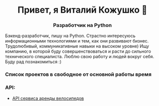 <h1 align="center">Привет, я Виталий Кожушко 👋</h1>

<h3 align="center">Разработчик на Python</h3>

Бэкенд-разработчик, пишу на Python. 
Страстно интересуюсь информационными технологиями и тем, как они развивают бизнес.
Трудолюбивый, коммуникативные навыки на высоком уровне) Ищу компанию, в которой буду совершенствоваться и расти до 
сильного технического специалиста. Люблю свою работу и людей вокруг себя. Буду рад познакомиться :)

### Список проектов в свободное от основной работы время

### API:

- [API сервиса аренды велосипедов](https://github.com/VitaliyKozhushko/rent_bike)
